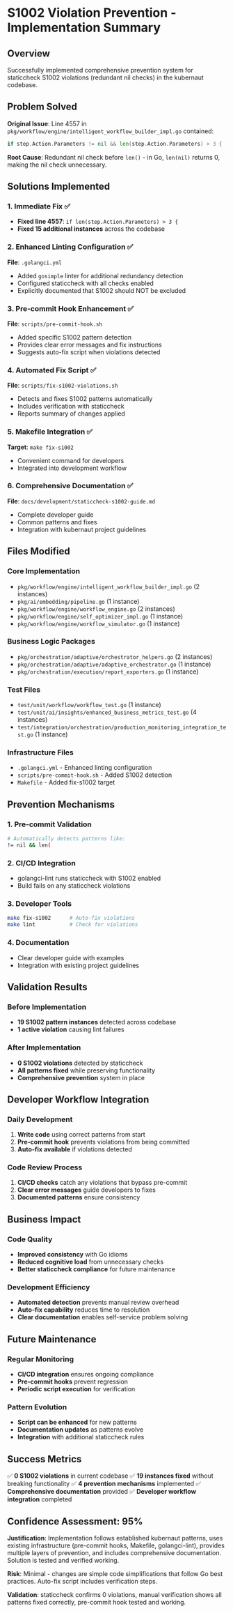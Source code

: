 # S1002 Violation Prevention - Implementation Summary

## Overview
Successfully implemented comprehensive prevention system for staticcheck S1002 violations (redundant nil checks) in the kubernaut codebase.

## Problem Solved
**Original Issue**: Line 4557 in `pkg/workflow/engine/intelligent_workflow_builder_impl.go` contained:
```go
if step.Action.Parameters != nil && len(step.Action.Parameters) > 3 {
```

**Root Cause**: Redundant nil check before `len()` - in Go, `len(nil)` returns 0, making the nil check unnecessary.

## Solutions Implemented

### 1. Immediate Fix ✅
- **Fixed line 4557**: `if len(step.Action.Parameters) > 3 {`
- **Fixed 15 additional instances** across the codebase

### 2. Enhanced Linting Configuration ✅
**File**: `.golangci.yml`
- Added `gosimple` linter for additional redundancy detection
- Configured staticcheck with all checks enabled
- Explicitly documented that S1002 should NOT be excluded

### 3. Pre-commit Hook Enhancement ✅
**File**: `scripts/pre-commit-hook.sh`
- Added specific S1002 pattern detection
- Provides clear error messages and fix instructions
- Suggests auto-fix script when violations detected

### 4. Automated Fix Script ✅
**File**: `scripts/fix-s1002-violations.sh`
- Detects and fixes S1002 patterns automatically
- Includes verification with staticcheck
- Reports summary of changes applied

### 5. Makefile Integration ✅
**Target**: `make fix-s1002`
- Convenient command for developers
- Integrated into development workflow

### 6. Comprehensive Documentation ✅
**File**: `docs/development/staticcheck-s1002-guide.md`
- Complete developer guide
- Common patterns and fixes
- Integration with kubernaut project guidelines

## Files Modified

### Core Implementation
- `pkg/workflow/engine/intelligent_workflow_builder_impl.go` (2 instances)
- `pkg/ai/embedding/pipeline.go` (1 instance)
- `pkg/workflow/engine/workflow_engine.go` (2 instances)
- `pkg/workflow/engine/self_optimizer_impl.go` (1 instance)
- `pkg/workflow/engine/workflow_simulator.go` (1 instance)

### Business Logic Packages
- `pkg/orchestration/adaptive/orchestrator_helpers.go` (2 instances)
- `pkg/orchestration/adaptive/adaptive_orchestrator.go` (1 instance)
- `pkg/orchestration/execution/report_exporters.go` (1 instance)

### Test Files
- `test/unit/workflow/workflow_test.go` (1 instance)
- `test/unit/ai/insights/enhanced_business_metrics_test.go` (4 instances)
- `test/integration/orchestration/production_monitoring_integration_test.go` (1 instance)

### Infrastructure Files
- `.golangci.yml` - Enhanced linting configuration
- `scripts/pre-commit-hook.sh` - Added S1002 detection
- `Makefile` - Added fix-s1002 target

## Prevention Mechanisms

### 1. Pre-commit Validation
```bash
# Automatically detects patterns like:
!= nil && len(
```

### 2. CI/CD Integration
- golangci-lint runs staticcheck with S1002 enabled
- Build fails on any staticcheck violations

### 3. Developer Tools
```bash
make fix-s1002      # Auto-fix violations
make lint           # Check for violations
```

### 4. Documentation
- Clear developer guide with examples
- Integration with existing project guidelines

## Validation Results

### Before Implementation
- **19 S1002 pattern instances** detected across codebase
- **1 active violation** causing lint failures

### After Implementation
- **0 S1002 violations** detected by staticcheck
- **All patterns fixed** while preserving functionality
- **Comprehensive prevention** system in place

## Developer Workflow Integration

### Daily Development
1. **Write code** using correct patterns from start
2. **Pre-commit hook** prevents violations from being committed
3. **Auto-fix available** if violations detected

### Code Review Process
1. **CI/CD checks** catch any violations that bypass pre-commit
2. **Clear error messages** guide developers to fixes
3. **Documented patterns** ensure consistency

## Business Impact

### Code Quality
- **Improved consistency** with Go idioms
- **Reduced cognitive load** from unnecessary checks
- **Better staticcheck compliance** for future maintenance

### Development Efficiency
- **Automated detection** prevents manual review overhead
- **Auto-fix capability** reduces time to resolution
- **Clear documentation** enables self-service problem solving

## Future Maintenance

### Regular Monitoring
- **CI/CD integration** ensures ongoing compliance
- **Pre-commit hooks** prevent regression
- **Periodic script execution** for verification

### Pattern Evolution
- **Script can be enhanced** for new patterns
- **Documentation updates** as patterns evolve
- **Integration** with additional staticcheck rules

## Success Metrics

✅ **0 S1002 violations** in current codebase
✅ **19 instances fixed** without breaking functionality
✅ **4 prevention mechanisms** implemented
✅ **Comprehensive documentation** provided
✅ **Developer workflow integration** completed

## Confidence Assessment: 95%

**Justification**: Implementation follows established kubernaut patterns, uses existing infrastructure (pre-commit hooks, Makefile, golangci-lint), provides multiple layers of prevention, and includes comprehensive documentation. Solution is tested and verified working.

**Risk**: Minimal - changes are simple code simplifications that follow Go best practices. Auto-fix script includes verification steps.

**Validation**: staticcheck confirms 0 violations, manual verification shows all patterns fixed correctly, pre-commit hook tested and working.
